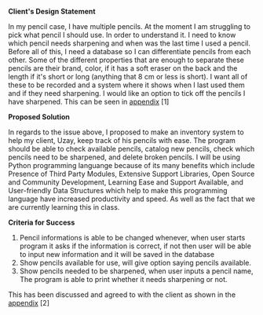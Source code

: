 **Client's Design Statement**

In my pencil case, I have multiple pencils. At the moment I am struggling to pick what pencil I should use. In order to understand it. I need to know which pencil needs sharpening and when was the last time I used a pencil. Before all of this, I need a database so I can differentiate pencils from each other. Some of the different properties that are enough to separate these pencils are their brand, color, if it has a soft eraser on the back and the length if it's short or long (anything that 8 cm or less is short). I want all of these to be recorded and a system where it shows when I last used them and if they need sharpening. I would like an option to tick off the pencils I have sharpened. 
This can be seen in [appendix](Appendix.md) [1]

**Proposed Solution**

In regards to the issue above, I proposed to make an inventory system to help my client, Uzay, keep track of his pencils with ease. The program should be able to check available pencils, catalog new pencils, check which pencils need to be sharpened, and delete broken pencils. I will be using Python programming languange because of its many benefits which include Presence of Third Party Modules, Extensive Support Libraries, Open Source and Community Development, Learning Ease and Support Available, and User-friendly Data Structures which help to make this programming language have increased productivity and speed. As well as the fact that we are currently learning this in class.

**Criteria for Success**
1. Pencil informations is able to be changed whenever, when user starts program it asks if the information is correct, if not then user will be able to input new information and it will be saved in the database
2. Show pencils available for use, will give option saying pencils available.
3. Show pencils needed to be sharpened, when user inputs a pencil name, The program is able to print whether it needs sharpening or not.

This has been discussed and agreed to with the client as shown in the [appendix](Appendix.md) [2]
